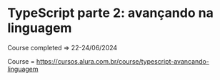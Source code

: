 # TypeScript parte 2: avançando na linguagem

Course completed => 22-24/06/2024

Course = https://cursos.alura.com.br/course/typescript-avancando-linguagem
